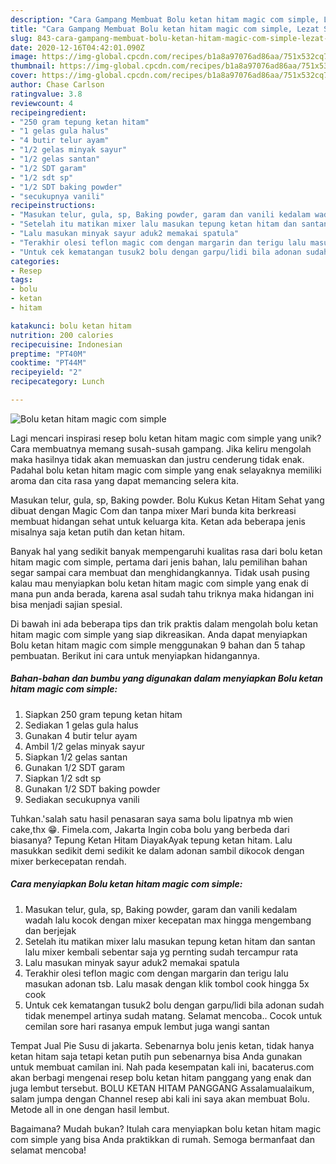 ```yaml
---
description: "Cara Gampang Membuat Bolu ketan hitam magic com simple, Lezat Sekali"
title: "Cara Gampang Membuat Bolu ketan hitam magic com simple, Lezat Sekali"
slug: 843-cara-gampang-membuat-bolu-ketan-hitam-magic-com-simple-lezat-sekali
date: 2020-12-16T04:42:01.090Z
image: https://img-global.cpcdn.com/recipes/b1a8a97076ad86aa/751x532cq70/bolu-ketan-hitam-magic-com-simple-foto-resep-utama.jpg
thumbnail: https://img-global.cpcdn.com/recipes/b1a8a97076ad86aa/751x532cq70/bolu-ketan-hitam-magic-com-simple-foto-resep-utama.jpg
cover: https://img-global.cpcdn.com/recipes/b1a8a97076ad86aa/751x532cq70/bolu-ketan-hitam-magic-com-simple-foto-resep-utama.jpg
author: Chase Carlson
ratingvalue: 3.8
reviewcount: 4
recipeingredient:
- "250 gram tepung ketan hitam"
- "1 gelas gula halus"
- "4 butir telur ayam"
- "1/2 gelas minyak sayur"
- "1/2 gelas santan"
- "1/2 SDT garam"
- "1/2 sdt sp"
- "1/2 SDT baking powder"
- "secukupnya vanili"
recipeinstructions:
- "Masukan telur, gula, sp, Baking powder, garam dan vanili kedalam wadah lalu kocok dengan mixer kecepatan max hingga mengembang dan berjejak"
- "Setelah itu matikan mixer lalu masukan tepung ketan hitam dan santan lalu mixer kembali sebentar saja yg pernting sudah tercampur rata"
- "Lalu masukan minyak sayur aduk2 memakai spatula"
- "Terakhir olesi teflon magic com dengan margarin dan terigu lalu masukan adonan tsb. Lalu masak dengan klik tombol cook hingga 5x cook"
- "Untuk cek kematangan tusuk2 bolu dengan garpu/lidi bila adonan sudah tidak menempel artinya sudah matang. Selamat mencoba.. Cocok untuk cemilan sore hari rasanya empuk lembut juga wangi santan"
categories:
- Resep
tags:
- bolu
- ketan
- hitam

katakunci: bolu ketan hitam 
nutrition: 200 calories
recipecuisine: Indonesian
preptime: "PT40M"
cooktime: "PT44M"
recipeyield: "2"
recipecategory: Lunch

---
```



![Bolu ketan hitam magic com simple](https://img-global.cpcdn.com/recipes/b1a8a97076ad86aa/751x532cq70/bolu-ketan-hitam-magic-com-simple-foto-resep-utama.jpg)

Lagi mencari inspirasi resep bolu ketan hitam magic com simple yang unik? Cara membuatnya memang susah-susah gampang. Jika keliru mengolah maka hasilnya tidak akan memuaskan dan justru cenderung tidak enak. Padahal bolu ketan hitam magic com simple yang enak selayaknya memiliki aroma dan cita rasa yang dapat memancing selera kita.

Masukan telur, gula, sp, Baking powder. Bolu Kukus Ketan Hitam Sehat yang dibuat dengan Magic Com dan tanpa mixer Mari bunda kita berkreasi membuat hidangan sehat untuk keluarga kita. Ketan ada beberapa jenis misalnya saja ketan putih dan ketan hitam.

Banyak hal yang sedikit banyak mempengaruhi kualitas rasa dari bolu ketan hitam magic com simple, pertama dari jenis bahan, lalu pemilihan bahan segar sampai cara membuat dan menghidangkannya. Tidak usah pusing kalau mau menyiapkan bolu ketan hitam magic com simple yang enak di mana pun anda berada, karena asal sudah tahu triknya maka hidangan ini bisa menjadi sajian spesial.


Di bawah ini ada beberapa tips dan trik praktis dalam mengolah bolu ketan hitam magic com simple yang siap dikreasikan. Anda dapat menyiapkan Bolu ketan hitam magic com simple menggunakan 9 bahan dan 5 tahap pembuatan. Berikut ini cara untuk menyiapkan hidangannya.

<!--inarticleads1-->

##### Bahan-bahan dan bumbu yang digunakan dalam menyiapkan Bolu ketan hitam magic com simple:

1. Siapkan 250 gram tepung ketan hitam
1. Sediakan 1 gelas gula halus
1. Gunakan 4 butir telur ayam
1. Ambil 1/2 gelas minyak sayur
1. Siapkan 1/2 gelas santan
1. Gunakan 1/2 SDT garam
1. Siapkan 1/2 sdt sp
1. Gunakan 1/2 SDT baking powder
1. Sediakan secukupnya vanili


Tuhkan.&#39;salah satu hasil penasaran saya sama bolu lipatnya mb wien cake,thx 😁. Fimela.com, Jakarta Ingin coba bolu yang berbeda dari biasanya? Tepung Ketan Hitam DiayakAyak tepung ketan hitam. Lalu masukkan sedikit demi sedikit ke dalam adonan sambil dikocok dengan mixer berkecepatan rendah. 

<!--inarticleads2-->

##### Cara menyiapkan Bolu ketan hitam magic com simple:

1. Masukan telur, gula, sp, Baking powder, garam dan vanili kedalam wadah lalu kocok dengan mixer kecepatan max hingga mengembang dan berjejak
1. Setelah itu matikan mixer lalu masukan tepung ketan hitam dan santan lalu mixer kembali sebentar saja yg pernting sudah tercampur rata
1. Lalu masukan minyak sayur aduk2 memakai spatula
1. Terakhir olesi teflon magic com dengan margarin dan terigu lalu masukan adonan tsb. Lalu masak dengan klik tombol cook hingga 5x cook
1. Untuk cek kematangan tusuk2 bolu dengan garpu/lidi bila adonan sudah tidak menempel artinya sudah matang. Selamat mencoba.. Cocok untuk cemilan sore hari rasanya empuk lembut juga wangi santan


Tempat Jual Pie Susu di jakarta. Sebenarnya bolu jenis ketan, tidak hanya ketan hitam saja tetapi ketan putih pun sebenarnya bisa Anda gunakan untuk membuat camilan ini. Nah pada kesempatan kali ini, bacaterus.com akan berbagi mengenai resep bolu ketan hitam panggang yang enak dan juga lembut tersebut. BOLU KETAN HITAM PANGGANG Assalamualaikum, salam jumpa dengan Channel resep abi kali ini saya akan membuat Bolu. Metode all in one dengan hasil lembut. 

Bagaimana? Mudah bukan? Itulah cara menyiapkan bolu ketan hitam magic com simple yang bisa Anda praktikkan di rumah. Semoga bermanfaat dan selamat mencoba!
